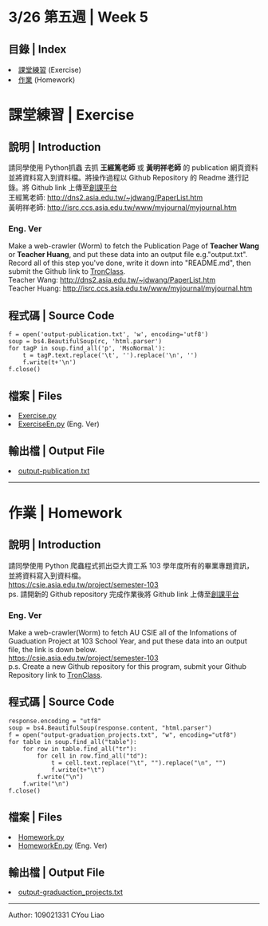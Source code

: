 # 3/26 第五週 | Week 5

## 目錄 | Index
<il>
    <li><a href="https://github.com/guoyang33/AU-1092-ACP-Sample/tree/main/Week5#課堂練習--exercise">課堂練習</a> (Exercise)</li>
    <li><a href="https://github.com/guoyang33/AU-1092-ACP-Sample/tree/main/Week5#作業--homework">作業</a> (Homework)</li>
</il>

# 課堂練習 | Exercise
## 說明 | Introduction
請同學使用 Python抓蟲 去抓 <b>王經篤老師</b> 或 <b>黃明祥老師</b> 的 publication 網頁資料並將資料寫入到資料檔。將操作過程以 Github Repository 的 Readme 進行記錄。將 Github link 上傳至<a href="https://tronclass.asia.edu.tw/">創課平台</a>
<br>
王經篤老師: <a href="http://dns2.asia.edu.tw/~jdwang/PaperList.htm">http://dns2.asia.edu.tw/~jdwang/PaperList.htm</a>
<br>
黃明祥老師: <a href="http://isrc.ccs.asia.edu.tw/www/myjournal/myjournal.htm">http://isrc.ccs.asia.edu.tw/www/myjournal/myjournal.htm</a>
<br>

### Eng. Ver
Make a web-crawler (Worm) to fetch the Publication Page of <b>Teacher Wang</b> or <b>Teacher Huang</b>, and put these data into an output file e.g."output.txt".
<br>
Record all of this step you've done, write it down into "README.md", then submit the Github link to <a href="https://tronclass.asia.edu.tw/">TronClass</a>.
<br>
Teacher Wang: <a href="http://dns2.asia.edu.tw/~jdwang/PaperList.htm">http://dns2.asia.edu.tw/~jdwang/PaperList.htm</a>
<br>
Teacher Huang: <a href="http://isrc.ccs.asia.edu.tw/www/myjournal/myjournal.htm">http://isrc.ccs.asia.edu.tw/www/myjournal/myjournal.htm</a>
<br>

## 程式碼 | Source Code
<pre>
<code>f = open('output-publication.txt', 'w', encoding='utf8')
soup = bs4.BeautifulSoup(rc, 'html.parser')
for tagP in soup.find_all('p', 'MsoNormal'):
    t = tagP.text.replace('\t', '').replace('\n', '')
    f.write(t+'\n')
f.close()
</code></pre>

## 檔案 | Files
<il>
    <li><a href="Exercise.py">Exercise.py</a></li>
    <li><a href="ExerciseEn.py">ExerciseEn.py</a> (Eng. Ver)</li>
</il>

## 輸出檔 | Output File
<il>
    <li><a href="output-publication.txt">output-publication.txt</a></li>
</il>

---
# 作業 | Homework
## 說明 | Introduction
請同學使用 Python 爬蟲程式抓出亞大資工系 103 學年度所有的畢業專題資訊，並將資料寫入到資料檔。
<br>
<a href="https://csie.asia.edu.tw/project/semester-103">https://csie.asia.edu.tw/project/semester-103</a>
<br>
ps. 請開新的 Github repository 完成作業後將 Github link 上傳至<a href="https://tronclass.asia.edu.tw/">創課平台</a>
<br>

### Eng. Ver
Make a web-crawler(Worm) to fetch AU CSIE all of the Infomations of Guaduation Project at 103 School Year, and put these data into an output file, the link is down below.
<br>
<a href="https://csie.asia.edu.tw/project/semester-103">https://csie.asia.edu.tw/project/semester-103</a>
<br>
p.s. Create a new Github repository for this program, submit your Github Repository link to <a href="https://tronclass.asia.edu.tw/">TronClass</a>.
<br>

## 程式碼 | Source Code
<pre>
<code>response.encoding = "utf8"
soup = bs4.BeautifulSoup(response.content, "html.parser")
f = open("output-graduation_projects.txt", "w", encoding="utf8")
for table in soup.find_all("table"):
    for row in table.find_all("tr"):
        for cell in row.find_all("td"):
            t = cell.text.replace("\t", "").replace("\n", "")
            f.write(t+"\t")
        f.write("\n")
    f.write("\n")
f.close()
</code></pre>

## 檔案 | Files
<il>
    <li><a href="Homework.py">Homework.py</a></li>
    <li><a href="HomeworkEn.py">HomeworkEn.py</a> (Eng. Ver)</li>
</il>

## 輸出檔 | Output File
<il>
    <li><a href="output-graduation_projects.txt">output-graduaction_projects.txt</a></li>
</il>

---
Author: 109021331 CYou Liao